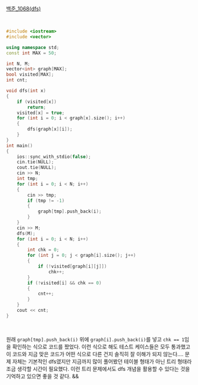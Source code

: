 [백준_1068(dfs)](https://www.acmicpc.net/problem/1068)

<br/>

```c++
#include <iostream>
#include <vector>

using namespace std;
const int MAX = 50;

int N, M;
vector<int> graph[MAX];
bool visited[MAX];
int cnt;

void dfs(int x)
{
    if (visited[x])
        return;
    visited[x] = true;
    for (int i = 0; i < graph[x].size(); i++)
    {
        dfs(graph[x][i]);
    }
}
int main()
{
    ios::sync_with_stdio(false);
    cin.tie(NULL);
    cout.tie(NULL);
    cin >> N;
    int tmp;
    for (int i = 0; i < N; i++)
    {
        cin >> tmp;
        if (tmp != -1)
        {
            graph[tmp].push_back(i);
        }
    }
    cin >> M;
    dfs(M);
    for (int i = 0; i < N; i++)
    {
        int chk = 0;
        for (int j = 0; j < graph[i].size(); j++)
        {
            if (!visited[graph[i][j]])
                chk++;
        }
        if (!visited[i] && chk == 0)
        {
            cnt++;
        }
    }
    cout << cnt;
}
```

<br/>

원래 `graph[tmp].push_back(i)` 위에 `graph[i].push_back(i)`를 넣고 `chk == 1`임을 확인하는 식으로 코드를 짰었다. 이런 식으로 해도 테스트 케이스들은 모두 통과했고 이 코드와 지금 맞은 코드가 어떤 식으로 다른 건지 솔직히 잘 이해가 되지 않는다.... 문제 자체는 기본적인 dfs였지만 지금까지 많이 풀어봤던 테이블 형태가 아닌 트리 형태라 조금 생각할 시간이 필요했다. 이런 트리 문제에서도 dfs 개념을 활용할 수 있다는 것을 기억하고 있으면 좋을 것 같다. &&